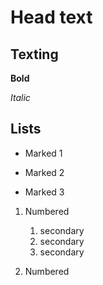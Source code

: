 # Head text

## Texting

**Bold**

*Italic*

## Lists

* Marked 1

* Marked 2

* Marked 3


1. Numbered
    1) secondary
    2) secondary
    3) secondary


2. Numbered

